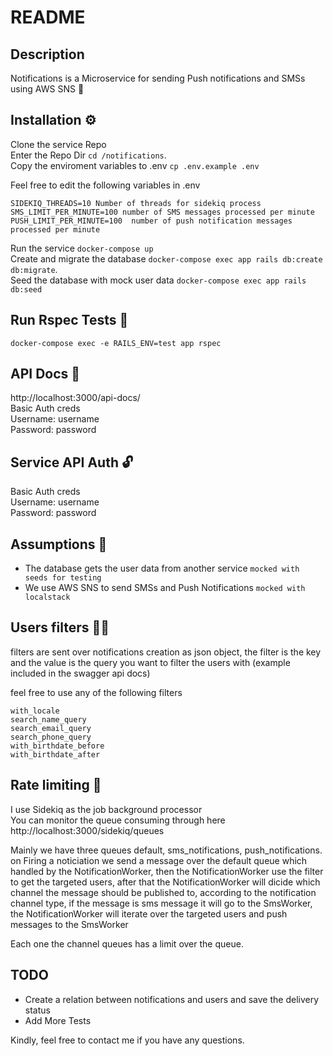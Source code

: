 # README

## Description

Notifications is a Microservice for sending Push notifications and SMSs using AWS SNS 🚀

## Installation ⚙️
Clone the service Repo  
Enter the Repo Dir `cd /notifications`.  
Copy the enviroment variables to .env `cp .env.example .env`  

Feel free to edit the following variables in .env
```
SIDEKIQ_THREADS=10 Number of threads for sidekiq process  
SMS_LIMIT_PER_MINUTE=100 number of SMS messages processed per minute   
PUSH_LIMIT_PER_MINUTE=100  number of push notification messages processed per minute  
```

Run the service `docker-compose up`   
Create and migrate the database `docker-compose exec app rails db:create db:migrate`.  
Seed the database with mock user data `docker-compose exec app rails db:seed`

## Run Rspec Tests 🧪
`docker-compose exec -e RAILS_ENV=test app rspec`

## API Docs 📕
http://localhost:3000/api-docs/  
Basic Auth creds  
Username: username  
Password: password

## Service API Auth 🔓
Basic Auth creds  
Username: username  
Password: password

## Assumptions 🤔
* The database gets the user data from another service `mocked with seeds for testing`   
* We use AWS SNS to send SMSs and Push Notifications `mocked with localstack`

## Users filters 🚶‍♂️
filters are sent over notifications creation as json object, the filter is the key and the value is the query you want to filter the users with (example included in the swagger api docs)

feel free to use any of the following filters 
``` 
with_locale  
search_name_query  
search_email_query  
search_phone_query  
with_birthdate_before  
with_birthdate_after  
```

## Rate limiting 🏁
I use Sidekiq as the job background processor  
You can monitor the queue consuming through here  http://localhost:3000/sidekiq/queues   

Mainly we have three queues default, sms_notifications, push_notifications.
on Firing a noticiation we send a message over the default queue which handled by the NotificationWorker, then the NotificationWorker use the filter to get the targeted users, after that the NotificationWorker will dicide which channel the message should be published to, according to the notification channel type, if the message is sms message it will go to the SmsWorker, the NotificationWorker will iterate over the targeted users and push messages to the SmsWorker

Each one the channel queues has a limit over the queue.

## TODO
* Create a relation between notifications and users and save the delivery status
* Add More Tests


Kindly, feel free to contact me if you have any questions.
